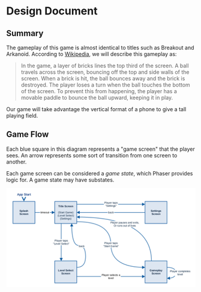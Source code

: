 # Design Document

## Summary
The gameplay of this game is almost identical to titles such as Breakout and Arkanoid. According to [Wikipedia](http://en.wikipedia.org/wiki/Breakout_%28video_game%29), we will describe this gameplay as:

>In the game, a layer of bricks lines the top third of the screen. A ball travels across the screen, bouncing off the top and side walls of the screen. When a brick is hit, the ball bounces away and the brick is destroyed. The player loses a turn when the ball touches the bottom of the screen. To prevent this from happening, the player has a movable paddle to bounce the ball upward, keeping it in play.

Our game will take advantage the vertical format of a phone to give a tall playing field.

## Game Flow
Each blue square in this diagram represents a "game screen" that the player sees. An arrow represents some sort of transition from one screen to another.

Each game screen can be considered a *game state*, which Phaser provides logic for. A game state may have substates.

![Breakout-Style Game Flow](img/game_flow_diagram.svg)
